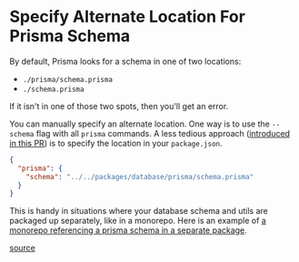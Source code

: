 # Specify Alternate Location For Prisma Schema

By default, Prisma looks for a schema in one of two locations:

- `./prisma/schema.prisma`
- `./schema.prisma`

If it isn't in one of those two spots, then you'll get an error.

You can manually specify an alternate location. One way is to use the
`--schema` flag with all `prisma` commands. A less tedious approach
([introduced in this PR](https://github.com/prisma/prisma/pull/3566)) is to
specify the location in your `package.json`.

```json
{
  "prisma": {
    "schema": "../../packages/database/prisma/schema.prisma"
  }
}
```

This is handy in situations where your database schema and utils are packaged
up separately, like in a monorepo. Here is an example of [a monorepo
referencing a prisma schema in a separate
package](https://github.com/skillrecordings/products/blob/b10dece7170abcb9076221c0863549e2291541ae/apps/testingaccessibility/package.json#L201-L203).

[source](https://www.prisma.io/docs/concepts/components/prisma-schema#prisma-schema-file-location)
